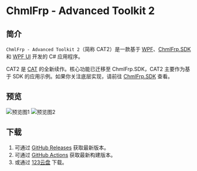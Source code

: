 # ChmlFrp - Advanced Toolkit 2

## 简介

`ChmlFrp - Advanced Toolkit 2`（简称 CAT2）是一款基于 [WPF](https://github.com/dotnet/wpf)、[ChmlFrp.SDK](https://github.com/ChmlFrp/ChmlFrp.SDK) 和 [WPF UI](https://github.com/lepoco/wpfui) 开发的 C# 应用程序。

CAT2 是 [CAT](https://github.com/ChmlFrp/ChmlFrp_Advanced_Toolkit) 的全新续作。核心功能已迁移至 ChmlFrp.SDK，CAT2 主要作为基于 SDK 的应用示例。如果你关注底层实现，请前往 [ChmlFrp.SDK](https://github.com/ChmlFrp/ChmlFrp.SDK) 查看。

## 预览

![预览图1](https://github.com/user-attachments/assets/44cd9b44-83fd-4ecc-a09e-34f4b1b33d5f)
![预览图2](https://github.com/user-attachments/assets/f5eb33df-dd9c-43a9-bec4-e972658b0f79)

## 下载

1. 可通过 [GitHub Releases](https://github.com/ChmlFrp/CAT2/releases/) 获取最新版本。
2. 可通过 [GitHub Actions](https://github.com/ChmlFrp/CAT2/actions/workflows/Publish.yml) 获取最新构建版本。
3. 或通过 [123云盘](https://www.123865.com/s/CloMjv-M7y0h) 下载。
